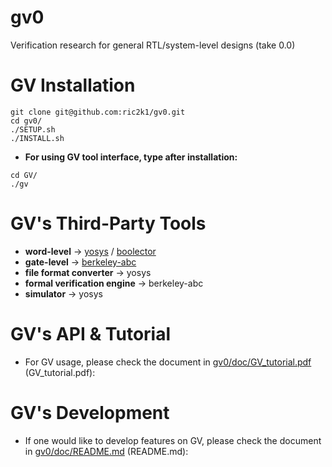 # gv0
Verification research for general RTL/system-level designs (take 0.0)

# GV Installation
```json=
git clone git@github.com:ric2k1/gv0.git
cd gv0/
./SETUP.sh
./INSTALL.sh 
```

- **For using GV tool interface, type after installation:**
```json=
cd GV/
./gv
```

# GV's Third-Party Tools
- **word-level** -> [yosys](https://github.com/YosysHQ/yosys) / [boolector](https://github.com/Boolector/boolector)
- **gate-level** -> [berkeley-abc](https://github.com/berkeley-abc/abc) 
- **file format converter** -> yosys
- **formal verification engine** -> berkeley-abc 
- **simulator** -> yosys 

# GV's API & Tutorial
- For GV usage, please check the document in [gv0/doc/GV_tutorial.pdf](https://github.com/ric2k1/gv0/tree/main/doc) (GV_tutorial.pdf):

# GV's Development 
- If one would like to develop features on GV, please check the document in [gv0/doc/README.md](https://github.com/ric2k1/gv0/tree/main/doc) (README.md):
